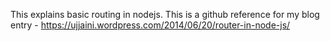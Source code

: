 This explains basic routing in nodejs. This is a github reference for my blog entry - https://ujjaini.wordpress.com/2014/06/20/router-in-node-js/

